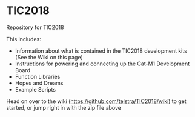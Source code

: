 # TIC2018
Repository for TIC2018

This includes:
 - Information about what is contained in the TIC2018 development kits (See the Wiki on this page)
 - Instructions for powering and connecting up the Cat-M1 Development Board
 - Function Libraries
 - Hopes and Dreams
 - Example Scripts

Head on over to the wiki (https://github.com/telstra/TIC2018/wiki) to get started, or jump right in with the zip file above

